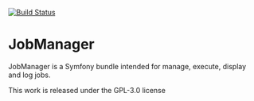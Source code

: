 [![Build Status](https://travis-ci.org/bnza/job-manager.svg?branch=master)](https://travis-ci.org/bnza/archiraq)

# JobManager
JobManager is a Symfony bundle intended for manage, execute, display and log jobs. 

This work is released under the GPL-3.0 license
